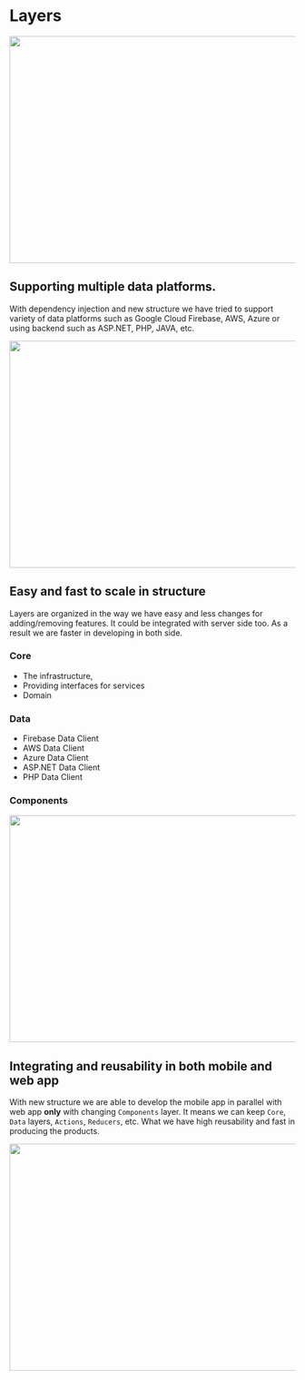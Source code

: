 # Layers

<img height="400" width="700" src="https://raw.githubusercontent.com/red-gold/react-social-network/next/docs/app/layer.png">

## Supporting multiple data platforms.
 With dependency injection and new structure we have tried to support variety of data platforms such as Google Cloud Firebase, AWS, Azure or using backend such as ASP.NET, PHP, JAVA, etc. 
 
<img height="400" width="700" src="https://raw.githubusercontent.com/red-gold/react-social-network/next/docs/app/layer-1.png">

## Easy and fast to scale in structure
  Layers are organized in the way we have easy and less changes for adding/removing features. It could be integrated with server side too. As a result we are faster in developing in both side.
  ### Core 
   - The infrastructure, 
   - Providing interfaces for services
   - Domain
  ### Data
   * Firebase Data Client
   * AWS Data Client
   * Azure Data Client
   * ASP.NET Data Client
   * PHP Data Client
  ### Components
<img height="400" width="700" src="https://raw.githubusercontent.com/red-gold/react-social-network/next/docs/app/layer-3.png">

## Integrating and reusability in both mobile and web app
  With new structure we are able to develop the mobile app in parallel with web app **only** with changing `Components` layer. It means we can keep `Core`, `Data` layers, `Actions`, `Reducers`, etc. What we have high reusability and fast in producing the products.
 
<img height="400" width="700" src="https://raw.githubusercontent.com/red-gold/react-social-network/next/docs/app/layer-5.png">
